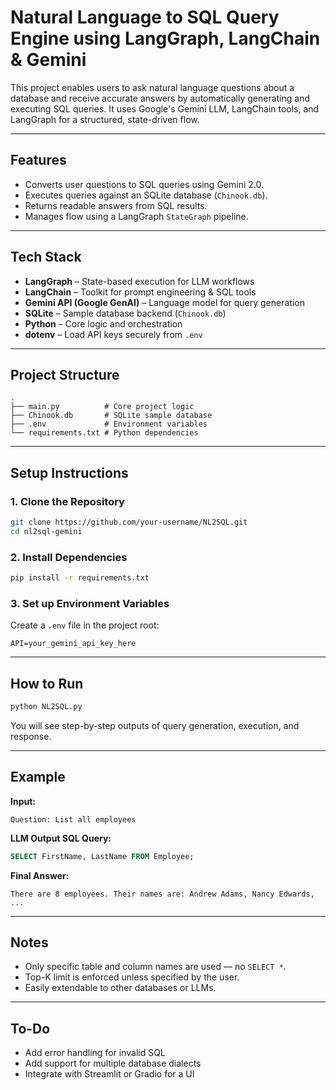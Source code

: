 # Natural Language to SQL Query Engine using LangGraph, LangChain & Gemini

This project enables users to ask natural language questions about a database and receive accurate answers by automatically generating and executing SQL queries. It uses Google's Gemini LLM, LangChain tools, and LangGraph for a structured, state-driven flow.

---

## Features

- Converts user questions to SQL queries using Gemini 2.0.
- Executes queries against an SQLite database (`Chinook.db`).
- Returns readable answers from SQL results.
- Manages flow using a LangGraph `StateGraph` pipeline.

---

## Tech Stack

- **LangGraph** – State-based execution for LLM workflows  
- **LangChain** – Toolkit for prompt engineering & SQL tools  
- **Gemini API (Google GenAI)** – Language model for query generation  
- **SQLite** – Sample database backend (`Chinook.db`)  
- **Python** – Core logic and orchestration  
- **dotenv** – Load API keys securely from `.env`  

---

## Project Structure

```
.
├── main.py          # Core project logic
├── Chinook.db       # SQLite sample database
├── .env             # Environment variables
└── requirements.txt # Python dependencies
```

---

## Setup Instructions

### 1. Clone the Repository

```bash
git clone https://github.com/your-username/NL2SQL.git
cd nl2sql-gemini
```

### 2. Install Dependencies

```bash
pip install -r requirements.txt
```

### 3. Set up Environment Variables

Create a `.env` file in the project root:

```env
API=your_gemini_api_key_here
```

---

## How to Run

```bash
python NL2SQL.py
```

You will see step-by-step outputs of query generation, execution, and response.

---

## Example

**Input:**
```
Question: List all employees
```

**LLM Output SQL Query:**
```sql
SELECT FirstName, LastName FROM Employee;
```

**Final Answer:**
```
There are 8 employees. Their names are: Andrew Adams, Nancy Edwards, ...
```

---

## Notes

- Only specific table and column names are used — no `SELECT *`.
- Top-K limit is enforced unless specified by the user.
- Easily extendable to other databases or LLMs.

---

## To-Do

- Add error handling for invalid SQL
- Add support for multiple database dialects
- Integrate with Streamlit or Gradio for a UI
